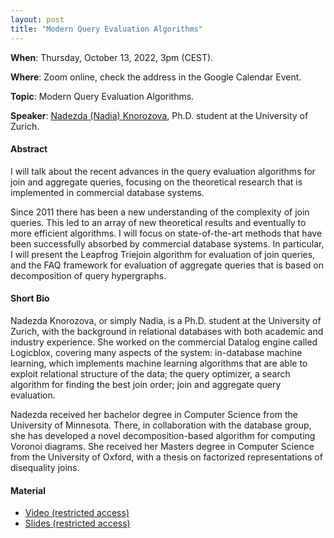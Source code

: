 ```yaml
---
layout: post 
title: "Modern Query Evaluation Algorithms"
---
```


**When**:  Thursday, October 13, 2022, 3pm (CEST).

**Where**: Zoom online, check the address in the Google Calendar Event.

**Topic**: Modern Query Evaluation Algorithms.

**Speaker**: [Nadezda (Nadia) Knorozova](https://www.ifi.uzh.ch/en/dast/people/Knorozova.html), Ph.D. student at the University of Zurich.

#### Abstract

I will talk about the recent advances in the query evaluation algorithms for join and aggregate queries, focusing on the theoretical research that is implemented in commercial database systems. 

Since 2011 there has been a new understanding of the complexity of join queries. This led to an array of new theoretical results and eventually to more efficient algorithms. I will focus on state-of-the-art methods that have been successfully absorbed by commercial database systems. In particular, I will present the Leapfrog Triejoin algorithm for evaluation of join queries, and the FAQ framework for evaluation of aggregate queries that is based on decomposition of query hypergraphs.


#### Short Bio
Nadezda Knorozova, or simply Nadia, is a Ph.D. student at the University of Zurich, with the background in relational databases with both academic and industry experience. She worked on the commercial Datalog engine called Logicblox, covering many aspects of the system: in-database machine learning, which implements machine learning algorithms that are able to exploit relational structure of the data; the query optimizer, a search algorithm for finding the best join order; join and aggregate query evaluation. 

Nadezda received her bachelor degree in Computer Science from the University of Minnesota. There, in collaboration with the database group, she has developed a novel decomposition-based algorithm for computing Voronoi diagrams. She received her Masters degree in Computer Science from the University of Oxford, with a thesis on factorized representations of disequality joins. 


#### Material

- [Video (restricted access)](https://uniroma1.zoom.us/rec/share/1tzxElQ9n8c984skfeALHxNFJwI7Q7UewBYUvH5r9U7hzELRnLPXedU6o5iwiwIm.WkCKoFWi6_0u7qo1?startTime=1665666193000)
- [Slides (restricted access)](https://drive.google.com/file/d/1Wjf_qus7SPLD8aMdGjqVZZscwrYOjpth/view?usp=sharing)